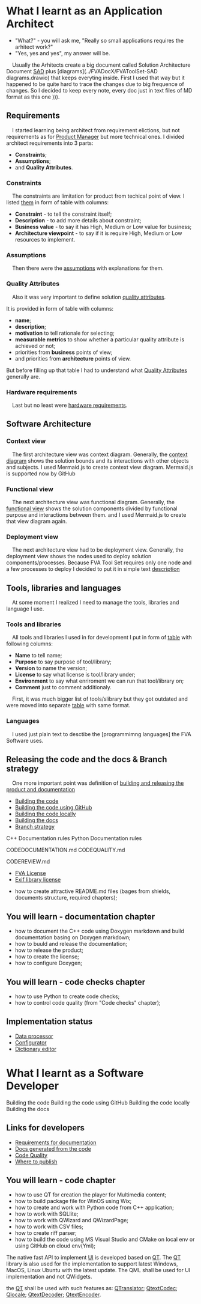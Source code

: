 # What I learnt as an Application Architect
- "What?" - you will ask me, "Really so small applications requires the arhitect work?"
- "Yes, yes and yes", my answer will be.

&nbsp;&nbsp;&nbsp; Usually the Arhitects create a big document called Solution Architecture Document [SAD](../FVADocX/FVAToolSet-SAD.docx) plus [diagrams](../FVADocX/FVAToolSet-SAD diagrams.drawio) that keeps everyting inside.
First I used that way but it happened to be quite hard to trace the changes due to big frequence of changes.
So I decided to keep every note, every doc just in text files of MD format as this one ))).

## Requirements 
&nbsp;&nbsp;&nbsp; I started learning being architect from requirement elictions, but not requirements as for [Product Manager](./LEARNT_AS_PM.md) but more technical ones.
I divided architect requirements into 3 parts:
- **Constraints**;
- **Assumptions**;
- and **Quality Attributes**.

### Constraints
&nbsp;&nbsp;&nbsp; The constraints are limitation for product from techical point of view.
I listed [them](./REQUIREMENTS_SA.md#constraints) in form of table with columns:
- **Constraint** - to tell the constraint itself;
- **Description** - to add more details about constraint;
- **Business value** - to say it has High, Medium or Low value for business;
- **Architecture viewpoint** - to say if it is require High, Medium or Low resources to implement.

### Assumptions
&nbsp;&nbsp;&nbsp; Then there were the [assumptions](./REQUIREMENTS_SA.md#assumptions) with explanations for them. 

### Quality Attributes
&nbsp;&nbsp;&nbsp; Also it was very important to define solution [quality attributes](./QUALITYATTRIBUTES_FVA.md).

It is provided in form of table with columns:
- **name**; 
- **description**;
- **motivation** to tell rationale for selecting;
- **measurable metrics** to show whether a particular quality attribute is achieved or not;
- priorities from **business** points of view;
- and priorities from **architecture** points of view.

But before filling up that table I had to understand what [Quality Attributes](./QUALITYATTRIBUTES.md) generally are.

### Hardware requirements
&nbsp;&nbsp;&nbsp; Last but no least were [hardware requirements](./REQUIREMENTS_HW.md).

## Software Architecture

### Context view 
&nbsp;&nbsp;&nbsp; The first architecture view was context diagram.
Generally, the [context diagram](./VIEWCONTEXT.md) shows the solution bounds and its interactions with other objects and subjects.
I used Mermaid.js to create context view diagram.
Mermaid.js is supported now by GitHub 

### Functional view
&nbsp;&nbsp;&nbsp; The next architecture view was functional diagram.
Generally, the [functional view](./VIEWFUNCTIONAL.md) shows the solution components divided by functional purpose and interactions between them.
and I used Mermaid.js to create that view diagram again.

### Deployment view
&nbsp;&nbsp;&nbsp; The next architecture view had to be deployment view.
Generally, the deployment view shows the nodes used to deploy solution components/processes.
Because FVA Tool Set requires only one node and a few processes to deploy I decided to put it in simple text [description](./DEPLOYMENTAPPROACH.md)

## Tools, libraries and languages
&nbsp;&nbsp;&nbsp; At some moment I realized I need to manage the tools, libraries and language I use.
 
### Tools and libraries 
&nbsp;&nbsp;&nbsp; All tools and libraries I used in for development I put in form of [table](./DEPENDENCIES.md) with following columns:
- **Name** to tell name;
- **Purpose** to say purpose of tool/library;
- **Version** to name the version;
- **License** to say what license is tool/library under;
- **Environment** to say what enriroment we can run that tool/library on;
- **Comment** just to comment additionaly. 

&nbsp;&nbsp;&nbsp; First, it was much bigger list of tools/slibrary but they got outdated and were moved into separate [table](./DEPENDENCIES_OLD.md) with same format.

### Languages
&nbsp;&nbsp;&nbsp; I used just plain text to desctibe the [programmimng languages] the FVA Software uses.

## Releasing the code and the docs & Branch strategy
&nbsp;&nbsp;&nbsp; One more important point was definition of [building and releasing the product and documentation](./BUILD&RELEASE.md) 

- [Building the code](./BUILD_RELEASE#buildingthecode.md) 
- [Building the code using GitHub](./BUILD_RELEASE#buildingthecodeusinggithub.md)
- [Building the code locally](./BUILD_RELEASE#buildingthecodelocally.md)
- [Building the docs](./BUILD_RELEASE#buildingthedocs.md)
- [Branch strategy](./BUILD_RELEASE#branchstrategy.md)


C++ Documentation rules
Python Documentation rules

CODEDOCUMENTATION.md
CODEQUALITY.md

CODEREVIEW.md
 
- [FVA License](FVADocMD/LICENSE.md)
- [Exif library license](FVACommonLib/LICENSE)


* how to create attractive README.md files (bages from shields, documents structure, required chapters);
## You will learn - documentation chapter
* how to document the C++ code using Doxygen markdown and build documentation basing on Doxygen markdown;
* how to buuld and release the documentation;
* how to release the product;
* how to create the license;
* how to configure Doxygen;

## You will learn - code checks chapter
* how to use Python to create code checks;
* how to control code quality (from "Code checks" chapter);

## Implementation status
- [Data processor](FVADataProcessor/IMPLEMENTATIONSTATUS.MD)
- [Configurator](FVAConfigurator/IMPLEMENTATIONSTATUS.MD)
- [Dictionary editor](FVADictionaryEditor/IMPLEMENTATIONSTATUS.MD)


# What I learnt as a Software Developer

Building the code 
Building the code using GitHub
Building the code locally
Building the docs

## Links for developers
- [Requirements for documentation](FVADocMD/CODEDOCUMENTATION.md)
- [Docs generated from the code](https://dimanikulin.github.io/fva/)
- [Code Quality](FVADocMD/CODEQUALITY.md)
- [Where to publish](FVADocMD/WHERETOPUBLISH.md)

## You will learn - code chapter
* how to use QT for creation the player for Multimedia content;
* how to build package file for WinOS using Wix;
* how to create and work with Python code from C++ application;
* how to work with SQLlite;
* how to work with QWizard and QWizardPage;
* how to work with CSV files;
* how to create riff parser;
* how to build the code using MS Visual Studio and CMake on local env or using GitHub on cloud env(Yml);

The native fast API to implement [UI](https://en.wikipedia.org/wiki/User_interface) is developed based on [QT](https://en.wikipedia.org/wiki/Qt_(software)). 
The [QT](https://en.wikipedia.org/wiki/Qt_(software)) library is also used for the implementation to support latest Windows, MacOS, Linux Ubuntu with the latest update. 
The QML shall be used for UI implementation and not QWidgets.

the [QT](https://en.wikipedia.org/wiki/Qt_(software)) shall be used with such features as:
[QTranslator](https://doc.qt.io/qt-5/qtranslator.html);
[QtextCodec](https://doc.qt.io/qt-5/qtextcodec.html);
[Qlocale](https://doc.qt.io/qt-5/qlocale.html);
[QtextDecoder](https://doc.qt.io/qt-5/qtextdecoder.html);
[QtextEncoder](https://doc.qt.io/qt-5/qtextencoder.html).
